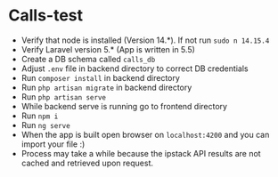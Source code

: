 # Calls-test

* Verify that node is installed (Version 14.*). If not run `sudo n 14.15.4`
* Verify Laravel version 5.* (App is written in 5.5) 
* Create a DB schema called `calls_db`
* Adjust `.env` file in backend directory to correct DB credentials
* Run `composer install` in backend directory
* Run `php artisan migrate` in backend directory
* Run `php artisan serve`
* While backend serve is running go to frontend directory
* Run `npm i`
* Run `ng serve`
* When the app is built open browser on `localhost:4200` and you can import your file :)
* Process may take a while because the ipstack API results are not cached and retrieved upon request.

